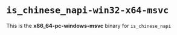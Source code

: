 # `is_chinese_napi-win32-x64-msvc`

This is the **x86_64-pc-windows-msvc** binary for `is_chinese_napi`
